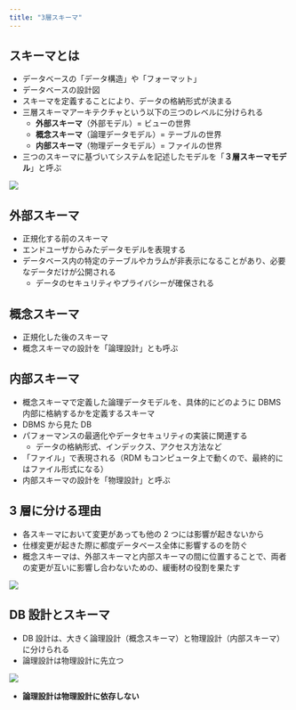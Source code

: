 ```yaml
---
title: "3層スキーマ"
---
```


## スキーマとは

- データベースの「データ構造」や「フォーマット」
- データベースの設計図
- スキーマを定義することにより、データの格納形式が決まる
- 三層スキーマアーキテクチャという以下の三つのレベルに分けられる
  - **外部スキーマ**（外部モデル）= ビューの世界
  - **概念スキーマ**（論理データモデル）= テーブルの世界
  - **内部スキーマ**（物理データモデル）= ファイルの世界
- 三つのスキーマに基づいてシステムを記述したモデルを「**３層スキーマモデル**」と呼ぶ

![](https://storage.googleapis.com/zenn-user-upload/75e89c08fe5d-20230916.png)

## 外部スキーマ

- 正規化する前のスキーマ
- エンドユーザからみたデータモデルを表現する
- データベース内の特定のテーブルやカラムが非表示になることがあり、必要なデータだけが公開される
  - データのセキュリティやプライバシーが確保される

## 概念スキーマ

- 正規化した後のスキーマ
- 概念スキーマの設計を「論理設計」とも呼ぶ

## 内部スキーマ

- 概念スキーマで定義した論理データモデルを、具体的にどのように DBMS 内部に格納するかを定義するスキーマ
- DBMS から見た DB
- パフォーマンスの最適化やデータセキュリティの実装に関連する
  - データの格納形式、インデックス、アクセス方法など
- 「ファイル」で表現される（RDM もコンピュータ上で動くので、最終的にはファイル形式になる）
- 内部スキーマの設計を「物理設計」と呼ぶ

## 3 層に分ける理由

- 各スキーマにおいて変更があっても他の 2 つには影響が起きないから
- 仕様変更が起きた際に都度データベース全体に影響するのを防ぐ
- 概念スキーマは、外部スキーマと内部スキーマの間に位置することで、両者の変更が互いに影響し合わないための、緩衝材の役割を果たす

![](https://storage.googleapis.com/zenn-user-upload/efedbaa725e0-20230916.png)

## DB 設計とスキーマ

- DB 設計は、大きく論理設計（概念スキーマ）と物理設計（内部スキーマ）に分けられる
- 論理設計は物理設計に先立つ

![](https://storage.googleapis.com/zenn-user-upload/abef6a75b0b2-20230916.png)

- **論理設計は物理設計に依存しない**
